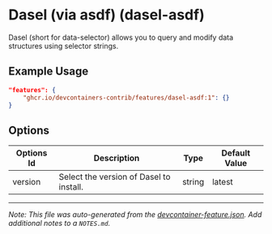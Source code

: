 
# Dasel (via asdf) (dasel-asdf)

Dasel (short for data-selector) allows you to query and modify data structures using selector strings.

## Example Usage

```json
"features": {
    "ghcr.io/devcontainers-contrib/features/dasel-asdf:1": {}
}
```

## Options

| Options Id | Description | Type | Default Value |
|-----|-----|-----|-----|
| version | Select the version of Dasel to install. | string | latest |



---

_Note: This file was auto-generated from the [devcontainer-feature.json](https://github.com/devcontainers-contrib/features/blob/main/src/dasel-asdf/devcontainer-feature.json).  Add additional notes to a `NOTES.md`._
